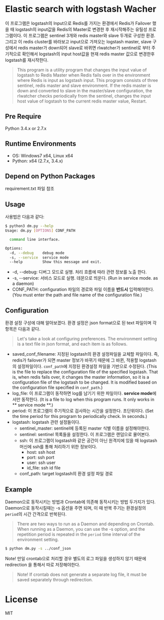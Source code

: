 Elastic search with logstash Wacher
===================================

이 프로그램은 logstash의 Input으로 Redis를 가지는 환경에서 Redis가 Failover 했을 때 logstash의 input값을 Redis의 Master로 변경한 후 재시작해주는 유틸성 프로그램이다.
이 프로그램은 sentinel 3개와 redis master와 slave 두개로 구성한 환경. 그리고 이 redis cluster를 바라보고 input으로 가져오는 logstash master, slave 구성에서 redis master가 down되어 slave로 바뀌면 rlwatcher가 sentinel로 부터 주기적으로 확인해서 logstash의 input host값을 현재 redis master 값으로 변경한후 logstash를 재시작한다. 

>This program is a utility program that changes the input value of logstash to Redis Master when Redis fails over in the environment where Redis is input as logstash input.
>This program consists of three sentinel, redis master and slave environment. If the redis master is down and converted to slave in the master/slave configuration, the rlwatcher checks periodically from the sentinel, changes the input host value of logstash to the current redis master value, Restart.



Pre Require
------------
Python 3.4.x or 2.7.x


Runtime Environments
--------------------
  - OS: Windows7 x64, Linux x64
  - Python: x64 (2.7.x, 3.4.x)


Depend on Python Packages
-------------------------
requirement.txt 파일 참조

Usage
-----
사용법은 다음과 같다:

```bash
$ python3 dm.py --help
Usage: dm.py [OPTIONS] CONF_PATH

  command line interface.

Options:
  -d, --debug    debug mode
  -s, --service  service mode
  --help         Show this message and exit.
```


 - -d, --debug: 디버그 모드로 실행. 처리 흐름에 따라 관련 정보를 노출 한다.
 - -s, --service: 서비스 모드로 실행. 데몬으로 띄운다. (Run in service mode. as a daemon)
 - CONF_PATH: configuration 파일의 경로와 파일 이름을 **반드시** 입력해야한다. (You must enter the path and file name of the configuration file.)


 Configuration
 -------------
 환경 설정 구성에 대해 알아보겠다. 환경 설정은 json format으로 된 text 파일이며 각 항목은 다음과 같다.
 >Let's take a look at configuring preferences. The environment setting is a text file in json format, and each item is as follows.

  - saved_conf_filename: 지정된 logstash의 환경 설정파일을 교체할 파일이다. 즉, redis가 failover가 되면 master 정보가 바뀌기 때문에 그 바뀐, 적용할 logstash의 설정파일이다. `conf_path`에 지정된 환경설정 파일을 기반으로 수정된다. (This is the file to replace the configuration file of the specified logstash. That is, when redis fails over, it changes the master information, so it is a configuration file of the logstash to be changed. It is modified based on the configuration file specified in `conf_path`.)
  - log_file: 이 프로그램이 동작하면 log를 남기기 위한 파일이다. **service mode**에서만 동작한다. (It is a file to log when this program runs. It only works in ** service mode **.)
  - period: 이 프로그램이 주기적으로 검사하는 시간을 설정한다. 초단위이다. (Set the time period for this program to periodically check. In seconds.)
  - logstash: logstash 관련 설정들이다. 
      + sentinel_master: sentinel에 등록된 master 식별 이름을 설정해야한다.
      + sentinel: sentinel 목록들을 설정한다. 이 프로그램은 랜덤으로 물어본다.
      + ssh: 이 프로그램이 logstash와 같은 공간이 아닌 원격지에 있을 때 logstash 머신에 ssh를 통해 처리하기 위한 정보이다.
          * host: ssh host
          * port: ssh port
          * user: ssh user
          * id_file: ssh id file
      + conf_path: target logstash의 환경 설정 파일 경로


Example
-------
Daemon으로 동작시키는 방법과 Crontab에 의존해 동작시키는 방법 두가지가 있다.
Daemon으로 동작시킬때는 -s 옵션을 주면 되며, 이 때 반복 주기는 환경설정의 `period`의 시간 간격으로 반복된다. 

> There are two ways to run as a Daemon and depending on Crontab.
> When running as a Daemon, you can use the -s option, and the repetition period is repeated in the `period` time interval of the environment setting.

```bash
$ python dm.py -s ../conf_json
```

Note! 만일 crontab으로 처리할 경우 별도의 로그 파일을 생성하지 않기 때문에 redirection 을 통해서 따로 저장해야한다.
> Note! If crontab does not generate a separate log file, it must be saved separately through redirection.

License
=======

MIT
